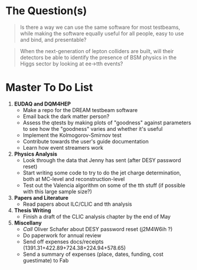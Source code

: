 # The Question(s)

>Is there a way we can use the same software for most testbeams, while making the software equally useful for all people, easy to use and bind, and presentable?

>When the next-generation of lepton colliders are built, will their detectors be able to identify the presence of BSM physics in the Higgs sector by looking at ee->tth events?

# Master To Do List
1. **EUDAQ and DQM4HEP**
   - Make a repo for the DREAM testbeam software
   - Email back the dark matter person?
   - Assess the qtests by making plots of "goodness" against parameters to see how the "goodness" varies and whether it's useful
   - Implement the Kolmogorov-Smirnov test
   - Contribute towards the user's guide documentation
   - Learn how event streamers work
3. **Physics Analysis**
   - Look through the data that Jenny has sent (after DESY password reset)
   - Start writing some code to try to do the jet charge determination, both at MC-level and reconstruction-level
   - Test out the Valencia algorithm on some of the tth stuff (if possible with this large sample size?)
4. **Papers and Literature**
   - Read papers about ILC/CLIC and tth analysis
5. **Thesis Writing**
   - Finish a draft of the CLIC analysis chapter by the end of May
6. **Miscellany**
   - *Call* Oliver Schafer about DESY password reset (j2M4W6ih ?)
   - Do paperwork for annual review
   - Send off expenses docs/receipts (1391.31+422.89+724.38+224.94+578.65)
   - Send a summary of expenses (place, dates, funding, cost guestimate) to Fab
